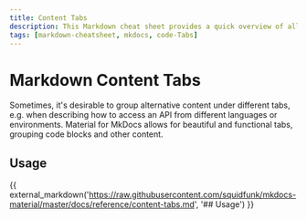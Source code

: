 ```yaml
---
title: Content Tabs
description: This Markdown cheat sheet provides a quick overview of all the Markdown syntax elements for Content Tabs
tags: [markdown-cheatsheet, mkdocs, code-Tabs]
---
```


# Markdown Content Tabs

Sometimes, it's desirable to group alternative content under different tabs,
e.g. when describing how to access an API from different languages or
environments. Material for MkDocs allows for beautiful and functional tabs,
grouping code blocks and other content.

## Usage

{{ external_markdown('https://raw.githubusercontent.com/squidfunk/mkdocs-material/master/docs/reference/content-tabs.md', '## Usage') }}

<!-- appendices -->

<!-- end appendices -->
